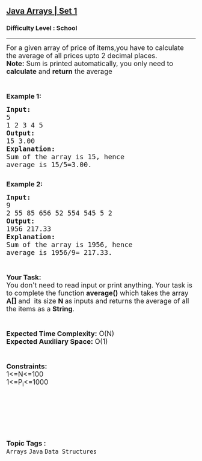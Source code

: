 <h2><a href="https://www.geeksforgeeks.org/problems/java-arrays-set-11354/1?page=1&category=Java,Java-Collections,Java-Control-Flow,Java-BigInteger,Java-Strings,Java-Operators,Java-Class%20and%20Object&difficulty=School&sortBy=difficulty">Java Arrays | Set 1</a></h2><h3>Difficulty Level : School</h3><hr><div class="problems_problem_content__Xm_eO"><p><span style="font-size:18px">For a given array of price of items,you have to calculate the average of all prices upto 2 decimal places.<br>
<strong>Note:</strong> Sum is printed automatically, you only need to <strong>calculate</strong> and <strong>return</strong> the average</span></p>

<p>&nbsp;</p>

<p><span style="font-size:18px"><strong>Example 1:</strong></span></p>

<pre><span style="font-size:18px"><strong>Input:</strong>
5
1 2 3 4 5
<strong>Output:</strong>
15 3.00 
<strong>Explanation:</strong>
Sum of the array is 15, hence 
average is 15/5=3.00.</span>&nbsp;
</pre>

<p><br>
<span style="font-size:18px"><strong>Example 2:</strong></span></p>

<pre><span style="font-size:18px"><strong>Input:</strong>
9
2 55 85 656 52 554 545 5 2
<strong>Output:</strong>
1956 217.33 </span>
<span style="font-size:18px"><strong>Explanation:</strong>
Sum of the array is 1956, hence 
average is 1956/9= 217.33.</span>&nbsp;
</pre>

<p>&nbsp;</p>

<p><span style="font-size:18px"><strong>Your Task:&nbsp;&nbsp;</strong><br>
You don't need to read input or print anything. Your task is to complete the function <strong>average()</strong>&nbsp;which takes the array <strong>A[]</strong> and&nbsp; its size <strong>N </strong>as inputs and returns the<strong> </strong>average of all the items as a <strong>String</strong>.</span></p>

<p>&nbsp;</p>

<p><span style="font-size:18px"><strong>Expected Time Complexity:</strong> O(N)<br>
<strong>Expected Auxiliary Space:</strong> O(1)</span></p>

<p>&nbsp;</p>

<p><span style="font-size:18px"><strong>Constraints:</strong><br>
1&lt;=N&lt;=100<br>
1&lt;=P<sub>i</sub>&lt;=1000</span></p>

<p>&nbsp;</p>

<p>&nbsp;</p>

<p>&nbsp;</p>
</div><br><p><span style=font-size:18px><strong>Topic Tags : </strong><br><code>Arrays</code>&nbsp;<code>Java</code>&nbsp;<code>Data Structures</code>&nbsp;